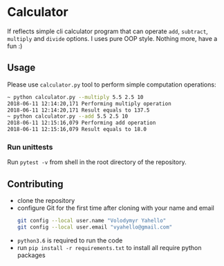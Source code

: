 # Calculator
If reflects simple cli calculator program that can operate `add`, `subtract`, `multiply` and `divide` options. I uses pure OOP style. Nothing more, have a fun :)

## Usage
Please use `calculator.py` tool to perform simple computation operations:
```bash
~ python calculator.py --multiply 5.5 2.5 10
2018-06-11 12:14:20,171 Performing multiply operation
2018-06-11 12:14:20,171 Result equals to 137.5
~ python calculator.py --add 5.5 2.5 10
2018-06-11 12:15:16,079 Performing add operation
2018-06-11 12:15:16,079 Result equals to 18.0
```

### Run unittests
Run `pytest -v` from shell in the root directory of the repository.

## Contributing
- clone the repository
- configure Git for the first time after cloning with your name and email
  ```bash
  git config --local user.name "Volodymyr Yahello"
  git config --local user.email "vyahello@gmail.com"
  ```
- `python3.6` is required to run the code
- run `pip install -r requirements.txt` to install all require python packages
